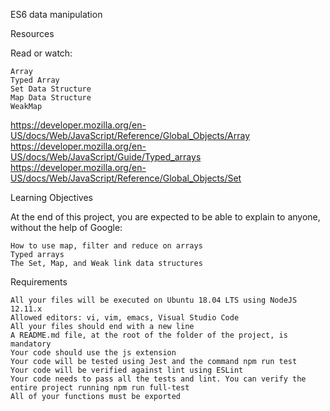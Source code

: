 ES6 data manipulation

Resources

Read or watch:

    Array
    Typed Array
    Set Data Structure
    Map Data Structure
    WeakMap

https://developer.mozilla.org/en-US/docs/Web/JavaScript/Reference/Global_Objects/Array
https://developer.mozilla.org/en-US/docs/Web/JavaScript/Guide/Typed_arrays
https://developer.mozilla.org/en-US/docs/Web/JavaScript/Reference/Global_Objects/Set


Learning Objectives

At the end of this project, you are expected to be able to explain to anyone, without the help of Google:

    How to use map, filter and reduce on arrays
    Typed arrays
    The Set, Map, and Weak link data structures

Requirements

    All your files will be executed on Ubuntu 18.04 LTS using NodeJS 12.11.x
    Allowed editors: vi, vim, emacs, Visual Studio Code
    All your files should end with a new line
    A README.md file, at the root of the folder of the project, is mandatory
    Your code should use the js extension
    Your code will be tested using Jest and the command npm run test
    Your code will be verified against lint using ESLint
    Your code needs to pass all the tests and lint. You can verify the entire project running npm run full-test
    All of your functions must be exported

